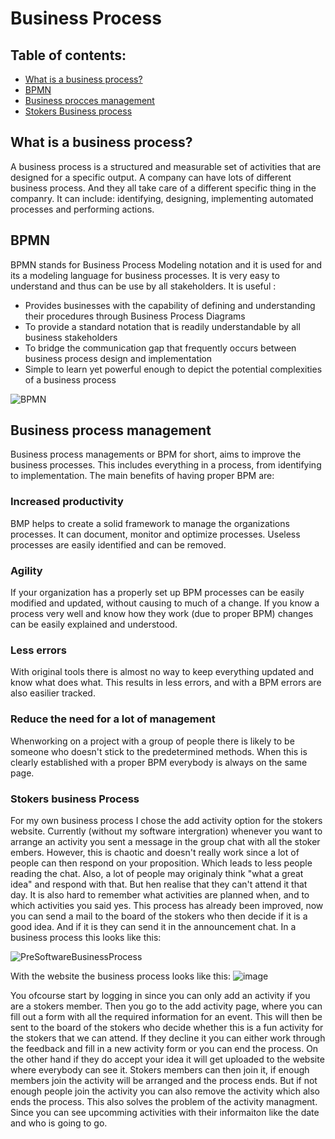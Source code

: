 # Business Process

## Table of contents:
- [What is a business process?](#what-is-a-business-process)
- [BPMN](#bpmn)
- [Business procces management](#business-process-management)
- [Stokers Business process](#stokers-business-process)

## What is a business process?
A business process is a structured and measurable set of activities that are designed for a specific output.
A company can have lots of different business process. And they all take care of a different specific thing in the companry.
It can include: identifying, designing, implementing automated processes and performing actions.

## BPMN
BPMN stands for Business Process Modeling notation and it is used for and its a modeling language for business processes. It is very easy to understand and thus can be use by all stakeholders. 
It is useful :
- Provides businesses with the capability of defining and understanding their procedures through Business Process Diagrams
- To provide a standard notation that is readily understandable by all business stakeholders
- To bridge the communication gap that frequently occurs between business process design and implementation
- Simple to learn yet powerful enough to depict the potential complexities of a business process

![BPMN](https://user-images.githubusercontent.com/73878099/175537759-f128136c-7a20-4b29-a6ca-6b82e2701861.png)

## Business process management
Business process managements or BPM for short, aims to improve the business processes.
This includes everything in a process, from identifying to implementation.
The main benefits of having proper BPM are:

### Increased productivity
BMP helps to create a solid framework to manage the organizations processes.
It can document, monitor and optimize processes.
Useless processes are easily identified and can be removed.

### Agility
If your organization has a properly set up BPM processes can be easily modified and updated, without causing to much of a change.
If you know a process very well and know how they work (due to proper BPM) changes can be easily explained and understood.

### Less errors
With original tools there is almost no way to keep everything updated and know what does what.
This results in less errors, and with a BPM errors are also easilier tracked.

### Reduce the need for a lot of management
Whenworking on a project with a group of people there is likely to be someone who doesn't stick to the predetermined methods. When this is clearly established with a proper BPM everybody is always on the same page.

### Stokers business Process
For my own business process I chose the add activity option for the stokers website. 
Currently (without my software intergration) whenever you want to arrange an activity you sent a message in the group chat with all the stoker embers. However, this is chaotic and doesn't really work since a lot of people can then respond on your proposition. Which leads to less people reading the chat. Also, a lot of people may originaly think "what a great idea" and respond with that. But hen realise that they can't attend it that day. It is also hard to remember what activities are planned when, and to which activities you said yes.
This process has already been improved, now you can send a mail to the board of the stokers who then decide if it is a good idea. And if it is they can send it in the announcement chat. In a business process this looks like this:

![PreSoftwareBusinessProcess](https://user-images.githubusercontent.com/73878099/175529309-f020f75f-ed5c-43e9-a4c2-bbc05d7e1c1d.png)

With the website the business process looks like this:
![image](https://user-images.githubusercontent.com/73878099/175529357-9085888e-8d48-4910-984c-c985d8eaae4f.png)

You ofcourse start by logging in since you can only add an activity if you are a stokers member. Then you go to the add activity page, where you can fill out a form with all the required information for an event. This will then be sent to the board of the stokers who decide whether this is a fun activity for the stokers that we can attend. If they decline it you can either work through the feedback and fill in a new activity form or you can end the process. On the other hand if they do accept your idea it will get uploaded to the website where everybody can see it. Stokers members can then join it, if enough members join the activity will be arranged and the process ends. But if not enough people join the activity you can also remove the activity which also ends the process.
This also solves the problem of the activity managment. Since you can see upcomming activities with their informaiton like the date and who is going to go.
